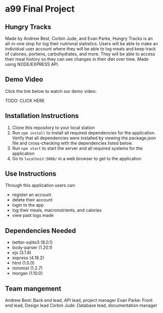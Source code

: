 # a99 Final Project

## Hungry Tracks 

Made by Andrew Best, Corbin Jude, and Evan Parke, Hungry Tracks is an all-in-one stop for log their nutrional statistics. Users will be able to make an individual user account where they will be able to log meals and keep track of calories, portiens, carbohydrates, and more. They will be able to access their meal history so they can see changes in their diet over time. Made using NODE/EXPRESS API.

## Demo Video

Click the link below to watch our demo video:

TODO: CLICK HERE

## Installation Instructions
1. Clone this repository to your local station
2. Run `npm install` to install all required dependencies for the application. Verify that all dependencies were installed by viewing the package.json file and cross-checking with the dependencies listed below.
3. Run `npm start` to start the server and all required systems for the application
4. Go to `localhost:5000/` in a web browser to get to the application

## Use Instructions
Through this application users can:
* register an account
* delete their account
* login to the app
* log their meals, macronutrients,  and calories
* view past logs made

## Dependencies Needed
* better-sqlite3 (8.0.1)
* body-parser (1.20.1)
* ejs (3.1.8)
* express (4.18.2)
* html (1.0.0)
* minimist (1.2.7)
* morgan (1.10.0)

## Team mangement

Andrew Best: Back end lead, API lead, project manager
Evan Parke: Front end lead, Design lead
Corbin Jude: Database lead, documentation manager

